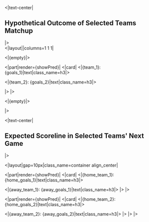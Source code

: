 <|text-center|
<br/>
<h2>Hypothetical Outcome of Selected Teams Matchup</h2>
|>


<br/>
<|layout||columns=1 1 1|

<|{empty}|>

<|part|render={showPred}|
<|card|
<|{team_1}: {goals_1}|text|class_name=h3|>

<|{team_2}: {goals_2}|text|class_name=h3|>

|>
|>

<|{empty}|>

|>

<|text-center|
<br/>
<h2>Expected Scoreline in Selected Teams' Next Game</h2>
|>


<|layout|gap=10px|class_name=container align_center|

<|part|render={showPred}|
<|card|
<|{home_team_1}: {home_goals_1}|text|class_name=h3|>

<|{away_team_1}: {away_goals_1}|text|class_name=h3|>
|>
|>


<|part|render={showPred}|
<|card|
<|{home_team_2}: {home_goals_2}|text|class_name=h3|>

<|{away_team_2}: {away_goals_2}|text|class_name=h3|>
|>
|>
|>

